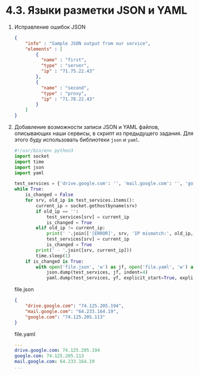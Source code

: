 # 4.3. Языки разметки JSON и YAML  
1. Исправление ошибок JSON
    ```json
    {
        "info" : "Sample JSON output from our service",
        "elements" : [
            {
              "name" : "first",
              "type" : "server",
              "ip" : "71.75.22.43"
            },
            {
              "name" : "second",
              "type" : "proxy",
              "ip" : "71.78.22.43"
            }
        ]
    }
    ```
2. Добавление возможности записи JSON и YAML файлов, описывающих наши сервисы, в скрипт из предыдущего задания. Для этого буду использовать библиотеки `json` и `yaml`.
   ```python
   #!/usr/bin/env python3
   import socket
   import time
   import json
   import yaml
   
   test_services = {'drive.google.com': '', 'mail.google.com': '', 'google.com': ''}
   while True:
       is_changed = False
       for srv, old_ip in test_services.items():
           current_ip = socket.gethostbyname(srv)
           if old_ip == '':
               test_services[srv] = current_ip
               is_changed = True
           elif old_ip != current_ip:
               print(' '.join(['[ERROR]', srv, 'IP mismatch:', old_ip, current_ip]))
               test_services[srv] = current_ip
               is_changed = True
           print(' - '.join([srv, current_ip]))
           time.sleep(1)
       if is_changed is True:                                                           # Если было изменение то пишем в файлы
           with open('file.json', 'w') as jf, open('file.yaml', 'w') as yf:             # Открываем файл JSON и YAML на запись
               json.dump(test_services, jf, indent=4)                                   # Записываем в file.json dict в формате JSON
               yaml.dump(test_services, yf, explicit_start=True, explicit_end=True)     # Пишем тот же dict в YAML
   ```
   file.json
   ```json
   {
       "drive.google.com": "74.125.205.194",
       "mail.google.com": "64.233.164.19",
       "google.com": "74.125.205.113"
   }
   ```
   file.yaml
   ```yaml
   ---
   drive.google.com: 74.125.205.194
   google.com: 74.125.205.113
   mail.google.com: 64.233.164.19
   ...
   ```
